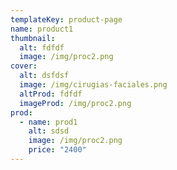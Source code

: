 ```yaml
---
templateKey: product-page
name: product1
thumbnail:
  alt: fdfdf
  image: /img/proc2.png
cover:
  alt: dsfdsf
  image: /img/cirugias-faciales.png
  altProd: fdfdf
  imageProd: /img/proc2.png
prod:
  - name: prod1
    alt: sdsd
    image: /img/proc2.png
    price: "2400"
---
```



